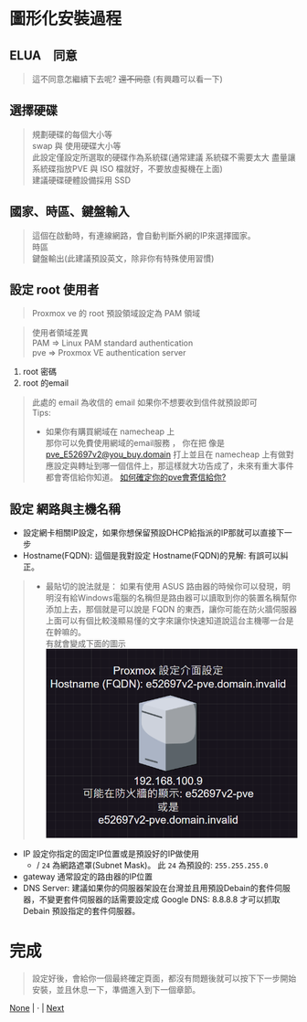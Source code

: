 # 圖形化安裝過程

## ELUA　同意
> 這不同意怎繼續下去呢? ~~還不同意~~ (有興趣可以看一下)

## 選擇硬碟
> 規劃硬碟的每個大小等  
> swap 與 使用硬碟大小等  
> 此設定僅設定所選取的硬碟作為系統碟(通常建議 系統碟不需要太大 盡量讓 系統碟指放PVE 與 ISO 檔就好，不要放虛擬機在上面)  
> 建議硬碟硬體設備採用 SSD  

## 國家、時區、鍵盤輸入
> 這個在啟動時，有連線網路，會自動判斷外網的IP來選擇國家。  
> 時區  
> 鍵盤輸出(此建議預設英文，除非你有特殊使用習慣)  
## 設定 root 使用者
> Proxmox ve 的 root 預設領域設定為 PAM 領域

> 使用者領域差異  
> PAM => Linux PAM standard authentication  
> pve => Proxmox VE authentication server  

1. root 密碼
2. root 的email
> 此處的 email 為收信的 email 如果你不想要收到信件就預設即可  
> Tips:  
> - 如果你有購買網域在 namecheap 上  
> 那你可以免費使用網域的email服務 ， 你在把 像是 pve_E52697v2@you_buy.domain 打上並且在 namecheap 上有做對應設定與轉址到哪一個信件上，那這樣就大功告成了，未來有重大事件都會寄信給你知道。 [如何確定你的pve會寄信給你?](#)

## 設定 網路與主機名稱
- 設定網卡相關IP設定，如果你想保留預設DHCP給指派的IP那就可以直接下一步
- Hostname(FQDN): 這個是我對設定 Hostname(FQDN)的見解: 有誤可以糾正。
> - 最貼切的說法就是： 如果有使用 ASUS 路由器的時候你可以發現，明明沒有給Windows電腦的名稱但是路由器可以讀取到你的裝置名稱幫你添加上去，那個就是可以說是 FQDN 的東西，讓你可能在防火牆伺服器上面可以有個比較淺顯易懂的文字來讓你快速知道說這台主機哪一台是在幹嘛的。  
> 有就會變成下面的圖示
![我是可愛的圖片](./FQDN_CIDR.png)
- IP 設定你指定的固定IP位置或是預設好的IP做使用
  - / ``24`` 為網路遮罩(Subnet Mask)。 此 ``24`` 為預設的: ``255.255.255.0``
- gateway 通常設定的路由器的IP位置
- DNS Server: 建議如果你的伺服器架設在台灣並且用預設Debain的套件伺服器，不變更套件伺服器的話需要設定成 Google DNS: 8.8.8.8 才可以抓取 Debain 預設指定的套件伺服器。

# 完成
> 設定好後，會給你一個最終確定頁面，都沒有問題後就可以按下下一步開始安裝，並且休息一下，準備進入到下一個章節。

[None](#) | · | [Next](./1-設定網頁控制台.md)